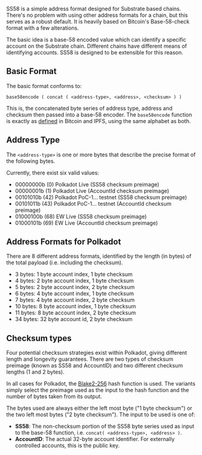 SS58 is a simple address format designed for Substrate based chains. There's no problem with using other address formats for a chain, but this serves as a robust default. It is heavily based on Bitcoin's Base-58-check format with a few alterations.

The basic idea is a base-58 encoded value which can identify a specific account on the Substrate chain. Different chains have different means of identifying accounts. SS58 is designed to be extensible for this reason.

## Basic Format

The basic format conforms to:

```
base58encode ( concat ( <address-type>, <address>, <checksum> ) )
```

This is, the concatenated byte series of address type, address and checksum then passed into a base-58 encoder. The `base58encode` function is exactly as [defined](https://en.wikipedia.org/wiki/Base58) in Bitcoin and IPFS, using the same alphabet as both.

## Address Type

The `<address-type>` is one or more bytes that describe the precise format of the following bytes.

Currently, there exist six valid values:

- 00000000b (0) Polkadot Live (SS58 checksum preimage)
- 00000001b (1) Polkadot Live (AccountId checksum preimage)
- 00101010b (42) Polkadot PoC-1... testnet (SS58 checksum preimage)
- 00101011b (43) Polkadot PoC-1... testnet (AccountId checksum preimage)
- 01000100b (68) EW Live (SS58 checksum preimage)
- 01000101b (69) EW Live (AccountId checksum preimage)

## Address Formats for Polkadot

There are 8 different address formats, identified by the length (in bytes) of the total payload (i.e. including the checksum).

- 3 bytes: 1 byte account index, 1 byte checksum
- 4 bytes: 2 byte account index, 1 byte checksum
- 5 bytes: 2 byte account index, 2 byte checksum
- 6 bytes: 4 byte account index, 1 byte checksum
- 7 bytes: 4 byte account index, 2 byte checksum
- 10 bytes: 8 byte account index, 1 byte checksum
- 11 bytes: 8 byte account index, 2 byte checksum
- 34 bytes: 32 byte account id, 2 byte checksum

## Checksum types

Four potential checksum strategies exist within Polkadot, giving different length and longevity guarantees. There are two types of checksum preimage (known as SS58 and AccountID) and two different checksum lengths (1 and 2 bytes).

In all cases for Polkadot, the [Blake2-256](https://en.wikipedia.org/wiki/BLAKE_(hash_function)) hash function is used. The variants simply select the preimage used as the input to the hash function and the number of bytes taken from its output.

The bytes used are always either the left most byte ("1 byte checksum") or the two left most bytes ("2 byte checksum"). The input to be used is one of:

- **SS58**: The non-checksum portion of the SS58 byte series used as input to the base-58 function, i.e. `concat( <address-type>, <address> )`.
- **AccountID**: The actual 32-byte account identifier. For externally controlled accounts, this is the public key.
